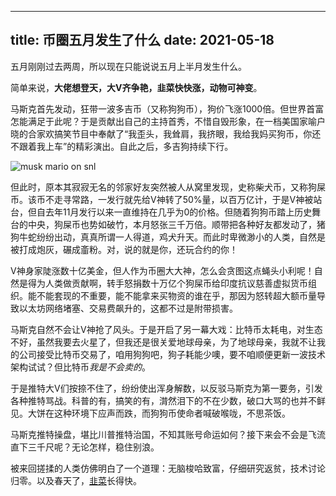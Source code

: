 -------
title: 币圈五月发生了什么
date: 2021-05-18
-------

五月刚刚过去两周，所以现在只能说说五月上半月发生什么。

简单来说，**大佬想登天，大V齐争艳，韭菜快快涨，动物可神变**。

马斯克首先发动，狂带一波多吉币（又称狗狗币），狗价飞涨1000倍。但世界首富怎能满足于此呢？于是贡献出自己的主持首秀，不惜自毁形象，在一档美国家喻户晓的合家欢搞笑节目中奉献了“我歪头，我耸肩，我挤眼，我给我妈买狗币，你还不跟着我上车”的精彩演出。自此之后，多吉狗持续下行。

![musk mario on snl](https://cdn.jsdelivr.net/gh/Zheng-Shilin/shilin-blog/images/elonmuskwario1024.jpg)

但此时，原本其寂寂无名的邻家好友突然被人从窝里发现，史称柴犬币，又称狗屎币。该币不走寻常路，一发行就先给V神转了50%量，以百万亿计，于是V神被站台，但自去年11月发行以来一直维持在几乎为0的价格。但随着狗狗币踏上历史舞台的中央，狗屎币也势如破竹，本月怒张三千万倍。顺带把各种好友都发动了，猪狗牛蛇纷纷出动，真真所谓一人得道，鸡犬升天。而此时卑微渺小的人类，自然是被打成炮灰，碾成齑粉。对，说的就是你，还玩合约的你！

V神身家陡涨数十亿美金，但人作为币圈大大神，怎么会贪图这点蝇头小利呢！自然是得为人类做贡献啊，转手怒捐数十万亿个狗屎币给印度抗议慈善虚拟货币组织。能不能套现的不重要，能不能拿来买物资的谁在乎，那因为怒转超大额币量导致以太坊网络堵塞、交易费飙升的，这都不过是附带损害。

马斯克自然不会让V神抢了风头。于是开启了另一幕大戏：比特币太耗电，对生态不好，虽然我要去火星了，但我还是很关爱地球母亲，为了地球母亲，我就不让我的公司接受比特币交易了，咱用狗狗吧，狗子耗能少噢，要不咱顺便更新一波技术架构试试？但比特币*我是不会卖的*。

于是推特大V们按捺不住了，纷纷使出浑身解数，以反驳马斯克为第一要务，引发各种推特骂战。科普的有，搞笑的有，潸然泪下的不在少数，破口大骂的也并不鲜见。大饼在这种环境下应声而跌，而狗狗币使命者喊破喉咙，不思茶饭。

马斯克推特操盘，堪比川普推特治国，不知其账号命运如何？接下来会不会是飞流直下三千尺呢？无论怎样，稳住别浪。

被来回搓揉的人类仿佛明白了一个道理：无脑梭哈致富，仔细研究返贫，技术讨论归零。以及春天了，[韭菜](https://www.bilibili.com/s/video/BV1gy4y1Y7Yc)长得快。

